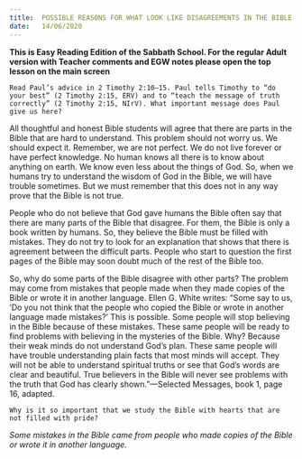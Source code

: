 ```yaml
---
title:  POSSIBLE REASONS FOR WHAT LOOK LIKE DISAGREEMENTS IN THE BIBLE
date:   14/06/2020
---
```


**This is Easy Reading Edition of the Sabbath School. For the regular Adult version with Teacher comments and EGW notes please open the top lesson on the main screen** 

`Read Paul’s advice in 2 Timothy 2:10–15. Paul tells Timothy to “do your best” (2 Timothy 2:15, ERV) and to “teach the message of truth correctly” (2 Timothy 2:15, NIrV). What important message does Paul give us here?`

All thoughtful and honest Bible students will agree that there are parts in the Bible that are hard to understand. This problem should not worry us. We should expect it. Remember, we are not perfect. We do not live forever or have perfect knowledge. No human knows all there is to know about anything on earth. We know even less about the things of God. So, when we humans try to understand the wisdom of God in the Bible, we will have trouble sometimes. But we must remember that this does not in any way prove that the Bible is not true.

People who do not believe that God gave humans the Bible often say that there are many parts of the Bible that disagree. For them, the Bible is only a book written by humans. So, they believe the Bible must be filled with mistakes. They do not try to look for an explanation that shows that there is agreement between the difficult parts. People who start to question the first pages of the Bible may soon doubt much of the rest of the Bible too.

So, why do some parts of the Bible disagree with other parts? The problem may come from mistakes that people made when they made copies of the Bible or wrote it in another language. Ellen G. White writes: “Some say to us, ‘Do you not think that the people who copied the Bible or wrote in another language made mistakes?’ This is possible. Some people will stop believing in the Bible because of these mistakes. These same people will be ready to find problems with believing in the mysteries of the Bible. Why? Because their weak minds do not understand God’s plan. These same people will have trouble understanding plain facts that most minds will accept. They will not be able to understand spiritual truths or see that God’s words are clear and beautiful. True believers in the Bible will never see problems with the truth that God has clearly shown.”—Selected Messages, book 1, page 16, adapted.

`Why is it so important that we study the Bible with hearts that are not filled with pride?`

_Some mistakes in the Bible came from people who made copies of the Bible or wrote it in another language._
